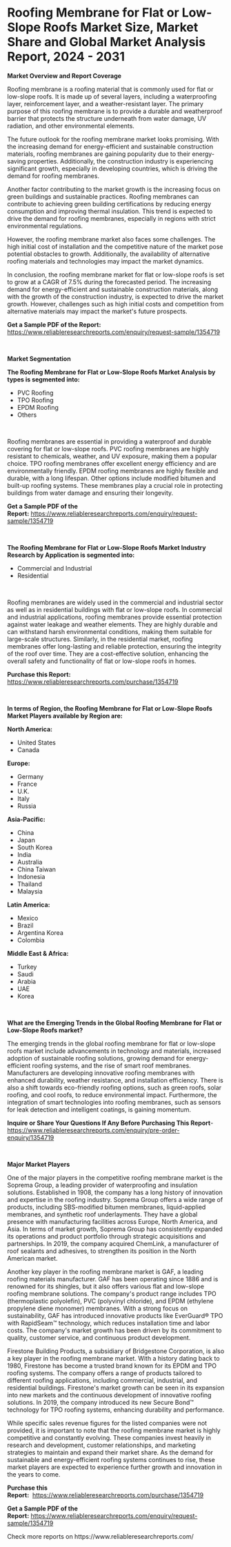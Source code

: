 <p><h1>Roofing Membrane for Flat or Low-Slope Roofs Market Size, Market Share and Global Market Analysis Report, 2024 - 2031</h1></p><p><strong>Market Overview and Report Coverage</strong></p>
<p><p>Roofing membrane is a roofing material that is commonly used for flat or low-slope roofs. It is made up of several layers, including a waterproofing layer, reinforcement layer, and a weather-resistant layer. The primary purpose of this roofing membrane is to provide a durable and weatherproof barrier that protects the structure underneath from water damage, UV radiation, and other environmental elements.</p><p>The future outlook for the roofing membrane market looks promising. With the increasing demand for energy-efficient and sustainable construction materials, roofing membranes are gaining popularity due to their energy-saving properties. Additionally, the construction industry is experiencing significant growth, especially in developing countries, which is driving the demand for roofing membranes.</p><p>Another factor contributing to the market growth is the increasing focus on green buildings and sustainable practices. Roofing membranes can contribute to achieving green building certifications by reducing energy consumption and improving thermal insulation. This trend is expected to drive the demand for roofing membranes, especially in regions with strict environmental regulations.</p><p>However, the roofing membrane market also faces some challenges. The high initial cost of installation and the competitive nature of the market pose potential obstacles to growth. Additionally, the availability of alternative roofing materials and technologies may impact the market dynamics.</p><p>In conclusion, the roofing membrane market for flat or low-slope roofs is set to grow at a CAGR of 7.5% during the forecasted period. The increasing demand for energy-efficient and sustainable construction materials, along with the growth of the construction industry, is expected to drive the market growth. However, challenges such as high initial costs and competition from alternative materials may impact the market's future prospects.</p></p>
<p><strong>Get a Sample PDF of the Report:</strong> <a href="https://www.reliableresearchreports.com/enquiry/request-sample/1354719">https://www.reliableresearchreports.com/enquiry/request-sample/1354719</a></p>
<p>&nbsp;</p>
<p><strong>Market Segmentation</strong></p>
<p><strong>The Roofing Membrane for Flat or Low-Slope Roofs Market Analysis by types is segmented into:</strong></p>
<p><ul><li>PVC Roofing</li><li>TPO Roofing</li><li>EPDM Roofing</li><li>Others</li></ul></p>
<p>&nbsp;</p>
<p><p>Roofing membranes are essential in providing a waterproof and durable covering for flat or low-slope roofs. PVC roofing membranes are highly resistant to chemicals, weather, and UV exposure, making them a popular choice. TPO roofing membranes offer excellent energy efficiency and are environmentally friendly. EPDM roofing membranes are highly flexible and durable, with a long lifespan. Other options include modified bitumen and built-up roofing systems. These membranes play a crucial role in protecting buildings from water damage and ensuring their longevity.</p></p>
<p><strong>Get a Sample PDF of the Report:</strong>&nbsp;<a href="https://www.reliableresearchreports.com/enquiry/request-sample/1354719">https://www.reliableresearchreports.com/enquiry/request-sample/1354719</a></p>
<p>&nbsp;</p>
<p><strong>The Roofing Membrane for Flat or Low-Slope Roofs Market Industry Research by Application is segmented into:</strong></p>
<p><ul><li>Commercial and Industrial</li><li>Residential</li></ul></p>
<p>&nbsp;</p>
<p><p>Roofing membranes are widely used in the commercial and industrial sector as well as in residential buildings with flat or low-slope roofs. In commercial and industrial applications, roofing membranes provide essential protection against water leakage and weather elements. They are highly durable and can withstand harsh environmental conditions, making them suitable for large-scale structures. Similarly, in the residential market, roofing membranes offer long-lasting and reliable protection, ensuring the integrity of the roof over time. They are a cost-effective solution, enhancing the overall safety and functionality of flat or low-slope roofs in homes.</p></p>
<p><strong>Purchase this Report:</strong>&nbsp; <a href="https://www.reliableresearchreports.com/purchase/1354719">https://www.reliableresearchreports.com/purchase/1354719</a></p>
<p>&nbsp;</p>
<p><strong>In terms of Region, the Roofing Membrane for Flat or Low-Slope Roofs Market Players available by Region are:</strong></p>
<p>
    <p> <strong> North America: </strong>
        <ul>
            <li>United States</li>
            <li>Canada</li>
        </ul>
        </p> 
    <p> <strong> Europe: </strong>
        <ul>
            <li>Germany</li>
            <li>France</li>
            <li>U.K.</li>
            <li>Italy</li>
            <li>Russia</li>
        </ul>
        </p> 
    <p> <strong> Asia-Pacific: </strong>
        <ul>
            <li>China</li>
            <li>Japan</li>
            <li>South Korea</li>
            <li>India</li>
            <li>Australia</li>
            <li>China Taiwan</li>
            <li>Indonesia</li>
            <li>Thailand</li>
            <li>Malaysia</li>
        </ul>
        </p> 
    <p> <strong> Latin America: </strong>
        <ul>
            <li>Mexico</li>
            <li>Brazil</li>
            <li>Argentina Korea</li>
            <li>Colombia</li>
        </ul>
        </p> 
    <p> <strong> Middle East & Africa: </strong>
        <ul>
            <li>Turkey</li>
            <li>Saudi</li>
            <li>Arabia</li>
            <li>UAE</li>
            <li>Korea</li>
        </ul>
    </p>
    </p>
<p>&nbsp;</p>
<p><strong>What are the Emerging Trends in the Global Roofing Membrane for Flat or Low-Slope Roofs market?</strong></p>
<p><p>The emerging trends in the global roofing membrane for flat or low-slope roofs market include advancements in technology and materials, increased adoption of sustainable roofing solutions, growing demand for energy-efficient roofing systems, and the rise of smart roof membranes. Manufacturers are developing innovative roofing membranes with enhanced durability, weather resistance, and installation efficiency. There is also a shift towards eco-friendly roofing options, such as green roofs, solar roofing, and cool roofs, to reduce environmental impact. Furthermore, the integration of smart technologies into roofing membranes, such as sensors for leak detection and intelligent coatings, is gaining momentum.</p></p>
<p><strong>Inquire or Share Your Questions If Any Before Purchasing This Report</strong>- <a href="https://www.reliableresearchreports.com/enquiry/pre-order-enquiry/1354719">https://www.reliableresearchreports.com/enquiry/pre-order-enquiry/1354719</a></p>
<p>&nbsp;</p>
<p><strong>Major Market Players</strong></p>
<p><p>One of the major players in the competitive roofing membrane market is the Soprema Group, a leading provider of waterproofing and insulation solutions. Established in 1908, the company has a long history of innovation and expertise in the roofing industry. Soprema Group offers a wide range of products, including SBS-modified bitumen membranes, liquid-applied membranes, and synthetic roof underlayments. They have a global presence with manufacturing facilities across Europe, North America, and Asia. In terms of market growth, Soprema Group has consistently expanded its operations and product portfolio through strategic acquisitions and partnerships. In 2019, the company acquired ChemLink, a manufacturer of roof sealants and adhesives, to strengthen its position in the North American market.</p><p>Another key player in the roofing membrane market is GAF, a leading roofing materials manufacturer. GAF has been operating since 1886 and is renowned for its shingles, but it also offers various flat and low-slope roofing membrane solutions. The company's product range includes TPO (thermoplastic polyolefin), PVC (polyvinyl chloride), and EPDM (ethylene propylene diene monomer) membranes. With a strong focus on sustainability, GAF has introduced innovative products like EverGuard® TPO with RapidSeam™ technology, which reduces installation time and labor costs. The company's market growth has been driven by its commitment to quality, customer service, and continuous product development.</p><p>Firestone Building Products, a subsidiary of Bridgestone Corporation, is also a key player in the roofing membrane market. With a history dating back to 1980, Firestone has become a trusted brand known for its EPDM and TPO roofing systems. The company offers a range of products tailored to different roofing applications, including commercial, industrial, and residential buildings. Firestone's market growth can be seen in its expansion into new markets and the continuous development of innovative roofing solutions. In 2019, the company introduced its new Secure Bond™ technology for TPO roofing systems, enhancing durability and performance.</p><p>While specific sales revenue figures for the listed companies were not provided, it is important to note that the roofing membrane market is highly competitive and constantly evolving. These companies invest heavily in research and development, customer relationships, and marketing strategies to maintain and expand their market share. As the demand for sustainable and energy-efficient roofing systems continues to rise, these market players are expected to experience further growth and innovation in the years to come.</p></p>
<p><strong>Purchase this Report:</strong>&nbsp;&nbsp;<a href="https://www.reliableresearchreports.com/purchase/1354719">https://www.reliableresearchreports.com/purchase/1354719</a></p>
<p></p>
<p><strong>Get a Sample PDF of the Report:</strong>&nbsp;<a href="https://www.reliableresearchreports.com/enquiry/request-sample/1354719">https://www.reliableresearchreports.com/enquiry/request-sample/1354719</a></p>
<p>Check more reports on https://www.reliableresearchreports.com/</p>